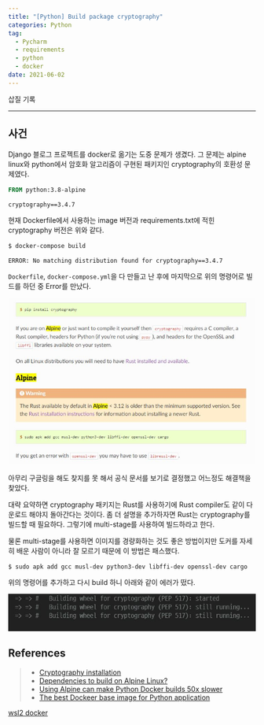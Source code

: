 ```yaml
---  
title: "[Python] Build package cryptography"  
categories: Python  
tag:
  - Pycharm
  - requirements
  - python
  - docker
date: 2021-06-02
---  
```


삽질 기록

---

## 사건

Django 블로그 프로젝트를 docker로 옮기는 도중 문제가 생겼다. 그 문제는 alpine linux와 python에서 암호화 알고리즘이 구현된 패키지인 cryptography의 호환성 문제였다. 

```Dockerfile
FROM python:3.8-alpine
```

```
cryptography==3.4.7
```

현재 Dockerfile에서 사용하는 image 버전과 requirements.txt에 적힌 cryptography 버전은 위와 같다.

```shell
$ docker-compose build
```

```
ERROR: No matching distribution found for cryptography==3.4.7
```

`Dockerfile`, `docker-compose.yml`을 다 만들고 난 후에 마지막으로 위의 명령어로 빌드를 하던 중 Error를 만났다. 

![crypto-doc](/assets/images/cryptography-doc.jpg)

아무리 구글링을 해도 찾지를 못 해서 공식 문서를 보기로 결정했고 어느정도 해결책을 찾았다.

대략 요약하면 cryptography 패키지는 Rust를 사용하기에 Rust compiler도 같이 다운로드 해야지 돌아간다는 것이다. 좀 더 설명을 추가하자면 Rust는 cryptography를 빌드할 때 필요하다. 그렇기에 multi-stage를 사용하여 빌드하라고 한다.

물론 multi-stage를 사용하면 이미지를 경량화하는 것도 좋은 방법이지만 도커를 자세히 배운 사람이 아니라 잘 모르기 때문에 이 방법은 패스했다. 

```shell
$ sudo apk add gcc musl-dev python3-dev libffi-dev openssl-dev cargo
```

위의 명령어를 추가하고 다시 build 하니 아래와 같이 에러가 떴다.

![더 상세한 details](/assets/images/crypto-building-error.jpg)



## References

>-  [Cryptography installation](https://cryptography.io/en/latest/installation/)
>-  [Dependencies to build on Alpine Linux?](https://github.com/pyca/cryptography/issues/5776)
>- [Using Alpine can make Python Docker builds 50x slower](https://pythonspeed.com/articles/alpine-docker-python/)
>- [The best Dockeer base image for Python application](https://pythonspeed.com/articles/base-image-python-docker-images/)

[wsl2 docker](https://www.44bits.io/ko/post/wsl2-install-and-basic-usage)
